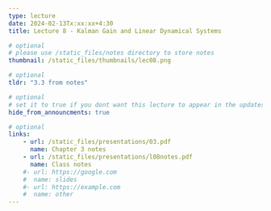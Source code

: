 ```yaml
---
type: lecture
date: 2024-02-13Tx:xx:xx+4:30
title: Lecture 8 - Kalman Gain and Linear Dynamical Systems

# optional
# please use /static_files/notes directory to store notes
thumbnail: /static_files/thumbnails/lec08.png

# optional
tldr: "3.3 from notes"

# optional
# set it to true if you dont want this lecture to appear in the updates section
hide_from_announcments: true

# optional
links:
    - url: /static_files/presentations/03.pdf
      name: Chapter 3 notes
    - url: /static_files/presentations/l08notes.pdf
      name: Class notes
    #- url: https://google.com
    #  name: slides
    #- url: https://example.com
    #  name: other
---
```

<!-- Other additional contents using markdown -->

